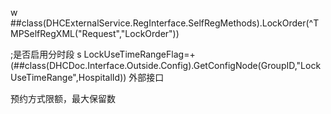 w ##class(DHCExternalService.RegInterface.SelfRegMethods).LockOrder(^TMPSelfRegXML("Request","LockOrder"))

;是否启用分时段
s LockUseTimeRangeFlag=+(##class(DHCDoc.Interface.Outside.Config).GetConfigNode(GroupID,"LockUseTimeRange",HospitalId))
外部接口

预约方式限额，最大保留数
